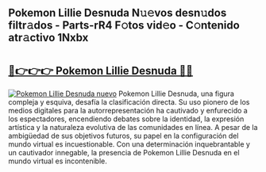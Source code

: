 ## Pokemon Lillie Desnuda N𝚞𝚎vos desn𝚞dos filtr𝚊dos - Parts-rR4 F𝚘tos vid𝚎o - C𝚘ntenido atr𝚊ctivo 1Nxbx

# <h2><a href="http://mb5r8c3.tromn.icu/?c=Pokemon+Lillie+Desnuda">🔗👉👉👉 Pokemon Lillie Desnuda 🔗🔗</a></h2>

[![Pokemon Lillie Desnuda nuevo](https://i.imgur.com/pEAQMta.gif)](http://mb5r8c3.tromn.icu/?c=Pokemon+Lillie+Desnuda)
Pokemon Lillie Desnuda, una figura compleja y esquiva, desafía la clasificación directa. Su uso pionero de los medios digitales para la autorrepresentación ha cautivado y enfurecido a los espectadores, encendiendo debates sobre la identidad, la expresión artística y la naturaleza evolutiva de las comunidades en línea. A pesar de la ambigüedad de sus objetivos futuros, su papel en la configuración del mundo virtual es incuestionable. Con una determinación inquebrantable y un cautivador innegable, la presencia de Pokemon Lillie Desnuda en el mundo virtual es incontenible.
